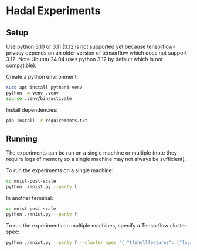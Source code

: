 # Hadal Experiments

## Setup

Use python 3.10 or 3.11 (3.12 is not supported yet because tensorflow-privacy
depends on an older version of tensorflow which does not support 3.12. Note
Ubuntu 24.04 uses python 3.12 by default which is not compatible).

Create a python environment:
```bash
sudo apt install python3-venv
python -m venv .venv
source .venv/bin/activate
```

Install dependencies:
```bash
pip install -r requirements.txt
```

## Running

The experiments can be run on a single machine or multiple (note they require
logs of memory so a single machine may not always be sufficient).

To run the experiments on a single machine:
```bash
cd mnist-post-scale
python ./mnist.py --party l
```

In another terminal:
```bash
cd mnist-post-scale
python ./mnist.py --party f
```

To run the experiments on multiple machines, specify a Tensorflow cluster spec:

```bash
python ./mnist.py --party f --cluster_spec '{ "tfshellfeatures": ["localhost:2222"], "tfshelllabels": ["localhost:2223"], }'
```